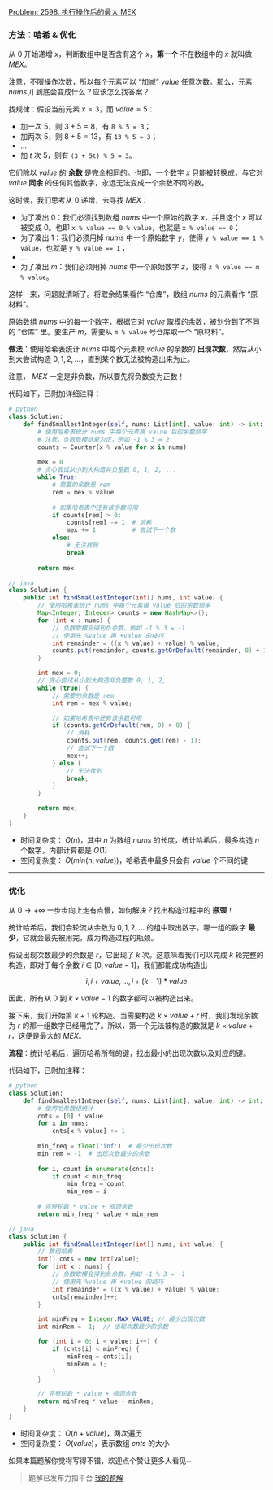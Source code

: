 [Problem: 2598. 执行操作后的最大 MEX](https://leetcode.cn/problems/smallest-missing-non-negative-integer-after-operations/description/)

### 方法：哈希 & 优化

从 $0$ 开始递增 $x$，判断数组中是否含有这个 $x$，**第一个** 不在数组中的 $x$ 就叫做 $MEX$。

注意，不限操作次数，所以每个元素可以 “加减” $value$ 任意次数。那么，元素 $nums[i]$ 到底会变成什么？应该怎么找答案？

找规律：假设当前元素 $x=3$，而 $value=5$：

- 加一次 $5$，则 $3+5=8$，有 `8 % 5 = 3`；
- 加两次 $5$，则 $8+5=13$，有 `13 % 5 = 3`；
- $\dots$
- 加 $t$ 次 $5$，则有 `(3 + 5t) % 5 = 3`。

它们除以 $value$ 的 **余数** 是完全相同的。也即，一个数字 $x$ 只能被转换成，与它对 $value$ **同余** 的任何其他数字，永远无法变成一个余数不同的数。

这时候，我们思考从 $0$ 递增，去寻找 $MEX$：

- 为了凑出 $0$：我们必须找到数组 $nums$ 中一个原始的数字 $x$，并且这个 $x$ 可以被变成 $0$。也即 `x % value == 0 % value`，也就是 `x % value == 0`；
- 为了凑出 $1$：我们必须用掉 $nums$ 中一个原始数字 $y$，使得 `y % value == 1 % value`，也就是 `y % value == 1`；
- $\dots$
- 为了凑出 $m$：我们必须用掉 $nums$ 中一个原始数字 $z$，使得 `z % value == m % value`。

这样一来，问题就清晰了。将取余结果看作 “仓库”，数组 $nums$ 的元素看作 “原材料”。

原始数组 $nums$ 中的每一个数字，根据它对 $value$ 取模的余数，被划分到了不同的 “仓库” 里。要生产 $m$，需要从 `m % value` 号仓库取一个 “原材料”。

**做法**：使用哈希表统计 $nums$ 中每个元素模 $value$ 的余数的 **出现次数**，然后从小到大尝试构造 $0,1,2,\dots$，直到某个数无法被构造出来为止。

注意， $MEX$ 一定是非负数，所以要先将负数变为正数！

代码如下，已附加详细注释：

```Python
# python
class Solution:
    def findSmallestInteger(self, nums: List[int], value: int) -> int:
        # 使用哈希表统计 nums 中每个元素模 value 后的余数频率
        # 注意，负数取模结果为正，例如 -1 % 3 = 2
        counts = Counter(x % value for x in nums)
        
        mex = 0
        # 贪心尝试从小到大构造非负整数 0, 1, 2, ...
        while True:
            # 需要的余数是 rem
            rem = mex % value
            
            # 如果哈希表中还有该余数可用
            if counts[rem] > 0:
                counts[rem] -= 1  # 消耗
                mex += 1          # 尝试下一个数
            else:
                # 无法找到
                break
                
        return mex
```

```Java
// java
class Solution {
    public int findSmallestInteger(int[] nums, int value) {
        // 使用哈希表统计 nums 中每个元素模 value 后的余数频率
        Map<Integer, Integer> counts = new HashMap<>();
        for (int x : nums) {
            // 负数取模会得到负余数，例如 -1 % 3 = -1
            // 使用先 %value 再 +value 的技巧
            int remainder = ((x % value) + value) % value;
            counts.put(remainder, counts.getOrDefault(remainder, 0) + 1);
        }

        int mex = 0;
        // 贪心尝试从小到大构造非负整数 0, 1, 2, ...
        while (true) {
            // 需要的余数是 rem
            int rem = mex % value;

            // 如果哈希表中还有该余数可用
            if (counts.getOrDefault(rem, 0) > 0) {
                // 消耗
                counts.put(rem, counts.get(rem) - 1);
                // 尝试下一个数
                mex++;
            } else {
                // 无法找到
                break;
            }
        }

        return mex;
    }
}
```

- 时间复杂度： $O(n)$，其中 $n$ 为数组 $nums$ 的长度，统计哈希后，最多构造 $n$ 个数字，内部计算都是 $O(1)$
- 空间复杂度： $O(min(n,value))$，哈希表中最多只会有 $value$ 个不同的键

---

### 优化

从 $0\to +\infty$ 一步步向上走有点慢，如何解决？找出构造过程中的 **瓶颈**！

统计哈希后，我们会轮流从余数为 $0, 1, 2, \dots$ 的组中取出数字。哪一组的数字 **最少**，它就会最先被用完，成为构造过程的瓶颈。

假设出现次数最少的余数是 $r$，它出现了 $k$ 次。这意味着我们可以完成 $k$ 轮完整的构造，即对于每个余数 $i\in [0,value-1]$，我们都能成功构造出

$$
i, i + value, ..., i + (k-1)*value
$$

因此，所有从 $0$ 到 $k\times value - 1$ 的数字都可以被构造出来。

接下来，我们开始第 $k+1$ 轮构造。当需要构造 $k\times value + r$ 时，我们发现余数为 $r$ 的那一组数字已经用完了。所以，第一个无法被构造的数就是 $k\times value + r$，这便是最大的 $MEX$。

**流程**：统计哈希后，遍历哈希所有的键，找出最小的出现次数以及对应的键。

代码如下，已附加注释：

```Python
# python
class Solution:
    def findSmallestInteger(self, nums: List[int], value: int) -> int:
        # 使用哈希数组统计
        cnts = [0] * value
        for x in nums:
            cnts[x % value] += 1
        
        min_freq = float('inf')  # 最少出现次数
        min_rem = -1  # 出现次数最少的余数
        
        for i, count in enumerate(cnts):
            if count < min_freq:
                min_freq = count
                min_rem = i
        
        # 完整轮数 * value + 瓶颈余数
        return min_freq * value + min_rem
```

```Java
// java
class Solution {
    public int findSmallestInteger(int[] nums, int value) {
        // 数组哈希
        int[] cnts = new int[value];
        for (int x : nums) {
            // 负数取模会得到负余数，例如 -1 % 3 = -1
            // 使用先 %value 再 +value 的技巧
            int remainder = ((x % value) + value) % value;
            cnts[remainder]++;
        }

        int minFreq = Integer.MAX_VALUE; // 最少出现次数
        int minRem = -1;  // 出现次数最少的余数

        for (int i = 0; i < value; i++) {
            if (cnts[i] < minFreq) {
                minFreq = cnts[i];
                minRem = i;
            }
        }

        // 完整轮数 * value + 瓶颈余数
        return minFreq * value + minRem;
    }
}
```

- 时间复杂度： $O(n+value)$，两次遍历
- 空间复杂度： $O(value)$，表示数组 $cnts$ 的大小

如果本篇题解你觉得写得不错，欢迎点个赞让更多人看见~

> 题解已发布力扣平台 [我的题解](https://leetcode.cn/problems/smallest-missing-non-negative-integer-after-operations/solutions/3807805/tong-yu-xun-zhao-gui-lu-ha-xi-mo-ni-shu-8gkru/)
